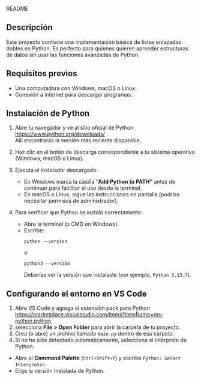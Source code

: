 README

Descripción
-----------
Este proyecto contiene una implementación básica de listas enlazadas dobles en Python.
Es perfecto para quienes quieren aprender estructuras de datos sin usar las funciones avanzadas de Python.

Requisitos previos
------------------
- Una computadora con Windows, macOS o Linux.
- Conexión a internet para descargar programas.

Instalación de Python
----------------------------------------
1. Abre tu navegador y ve al sitio oficial de Python: https://www.python.org/downloads/  
   Allí encontrarás la versión más reciente disponible.

2. Haz clic en el botón de descarga correspondiente a tu sistema operativo (Windows, macOS o Linux).  

3. Ejecuta el instalador descargado:
   - En Windows marca la casilla **“Add Python to PATH”** antes de continuar para facilitar el uso desde la terminal.
   - En macOS o Linux, sigue las instrucciones en pantalla (podrías necesitar permisos de administrador).

4. Para verificar que Python se instaló correctamente:
   - Abre la terminal (o CMD en Windows).
   - Escribe:
     ```
     python --version
     ```
     o
     ```
     python3 --version
     ```
     Deberías ver la versión que instalaste (por ejemplo, `Python 3.13.7`).

Configurando el entorno en VS Code
----------------------------------
1. Abre VS Code y agrega el extensión pack para Python https://marketplace.visualstudio.com/items?itemName=ms-python.python
2. selecciona **File > Open Folder** para abrir la carpeta de tu proyecto.
3. Crea (o abre) un archivo llamado `main.py` dentro de esa carpeta.
4. Si no ha sido detectado automáticamente, selecciona el intérprete de Python:
- Abre el **Command Palette** (`Ctrl+Shift+P`) y escribe `Python: Select Interpreter`.
- Elige la versión instalada de Python.  
